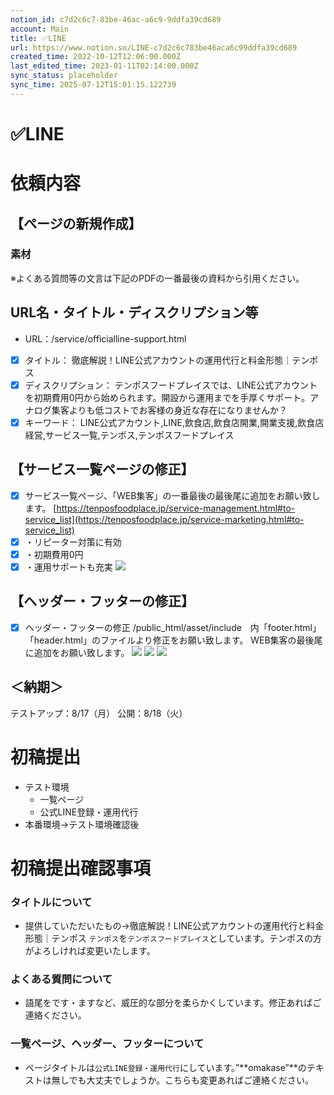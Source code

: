```yaml
---
notion_id: c7d2c6c7-83be-46ac-a6c9-9ddfa39cd689
account: Main
title: ✅LINE
url: https://www.notion.so/LINE-c7d2c6c783be46aca6c99ddfa39cd689
created_time: 2022-10-12T12:06:00.000Z
last_edited_time: 2023-01-11T02:14:00.000Z
sync_status: placeholder
sync_time: 2025-07-12T15:01:15.122739
---
```

# ✅LINE

# 依頼内容
## 【ページの新規作成】

### 素材
※よくある質問等の文言は下記のPDFの一番最後の資料から引用ください。
## URL名・タイトル・ディスクリプション等
- URL：/service/officialline-support.html
- [x] タイトル：
徹底解説！LINE公式アカウントの運用代行と料金形態｜テンポス
- [x] ディスクリプション：
テンポスフードプレイスでは、LINE公式アカウントを初期費用0円から始められます。開設から運用までを手厚くサポート。アナログ集客よりも低コストでお客様の身近な存在になりませんか？
- [x] キーワード：
LINE公式アカウント,LINE,飲食店,飲食店開業,開業支援,飲食店経営,サービス一覧,テンポス,テンポスフードプレイス
## 【サービス一覧ページの修正】
- [x] サービス一覧ページ、「WEB集客」の一番最後の最後尾に追加をお願い致します。
[https://tenposfoodplace.jp/service-management.html#to-service_list](https://tenposfoodplace.jp/service-marketing.html#to-service_list)
- [x] ・リピーター対策に有効
- [x] ・初期費用0円
- [x] ・運用サポートも充実
![](https://prod-files-secure.s3.us-west-2.amazonaws.com/736adce6-a3a4-4a64-9f74-d9aa055c96d2/a39202ef-6be9-428a-b461-a0a30f1b395d/Untitled.png?X-Amz-Algorithm=AWS4-HMAC-SHA256&X-Amz-Content-Sha256=UNSIGNED-PAYLOAD&X-Amz-Credential=ASIAZI2LB4666KAPA5DR%2F20250719%2Fus-west-2%2Fs3%2Faws4_request&X-Amz-Date=20250719T043818Z&X-Amz-Expires=3600&X-Amz-Security-Token=IQoJb3JpZ2luX2VjEIT%2F%2F%2F%2F%2F%2F%2F%2F%2F%2FwEaCXVzLXdlc3QtMiJHMEUCIC4Wvvfar1fuNHYY11NomirHncq7%2FuKRYY8ibuXL05%2FcAiEA%2Bs3Z%2BJ9YFwvwR1O%2Be9cbuVrymH10zb2upNKYQRp2H2oqiAQInf%2F%2F%2F%2F%2F%2F%2F%2F%2F%2FARAAGgw2Mzc0MjMxODM4MDUiDMH4ylHvOzWPgvqtcyrcA%2FVav8abOLTJhjGghDmpf%2F%2BygBwz8uv2UCUxvZgW1R6ZvnUcZdNSflDPFTHN5FoKPJKDI1nteDOejiARU6PEd1Mcl09Im6E%2B6HXOM%2Fh7ELTBVnH87UaZApmOt3UjK7OPXPjXQtz%2FHpCIiybF6KwFB80XK%2FRSUa9YKiBSUGs1JQfNEIVx33pafLBaYmdxnh1aV0Y9FXeraM4pWjDKNGT1z0Wx3nGM4pWg7f4me%2FCxjs8xfMc2CLCROoicF%2FPYs7ok7Fue%2FvJweSmH99Ik7Of25SA6U2aOj5VIEyt25UL5Js5%2Bk2ONTOmmQawc0fk3OgD0ruVXEsmQt4%2BDNbxRvWU1QMe13mb7hl44UkImGNiG7wlWDb%2BaBbXxxVBZCcwLkww5cxNx%2ByVZ8EZLeVtLsF%2FDkzd%2B2KDyxXRC3t29oedHpuO7RDdgQejDPxSVIiSzkuBBPSSDkPVj5PakYvF4Zp8Ze9v2H0z%2B8UHgwKkikScfJtYqoKTMGmumVNQlCBJEa%2BiPZGWRqpqoc0yVVt6yivsKsZQTqkVcNKeUynR%2Brg3B71NA9ybHhQRXGWCbb4U4Be0DIjCPgXbRDzF1zym9%2Bbg9kUCks7WiLHeeEfewCY%2Bl9faaQaEv17MlxhH7twykMP2q7MMGOqUBLDxqNuokhDwlX8%2BOZFbeEB3ydK1%2B6a8n%2B54JBm%2FJUtAwFoNQG3heYiaWsLZahxW198RNH5lQ3MfBiNdm6OLLY6fTQ1Yu%2FOhv9CT9FxfrDc%2FiMt5Ayql3Wlw84k6XqljtIlth0BC5sga%2BGUD1e6F%2BTofVMKxjxG%2Frzhj1QEO6hIDNqSU%2BHtpS5JTJ5koW5pYqF1MpRiRZ3gTlTXKiwiUdAqcRTVvx&X-Amz-Signature=5668a27f3df4b43baebf2189e240887334b558d8296117ea69748deae1692662&X-Amz-SignedHeaders=host&x-amz-checksum-mode=ENABLED&x-id=GetObject)
## 【ヘッダー・フッターの修正】
- [x] ヘッダー・フッターの修正
/public_html/asset/include　内「footer.html」「header.html」のファイルより修正をお願い致します。
WEB集客の最後尾に追加をお願い致します。
  ![](https://prod-files-secure.s3.us-west-2.amazonaws.com/736adce6-a3a4-4a64-9f74-d9aa055c96d2/ebf00458-b82a-4120-84f2-e00fc039bbff/Untitled.png?X-Amz-Algorithm=AWS4-HMAC-SHA256&X-Amz-Content-Sha256=UNSIGNED-PAYLOAD&X-Amz-Credential=ASIAZI2LB466RDLXPHSK%2F20250719%2Fus-west-2%2Fs3%2Faws4_request&X-Amz-Date=20250719T043819Z&X-Amz-Expires=3600&X-Amz-Security-Token=IQoJb3JpZ2luX2VjEIT%2F%2F%2F%2F%2F%2F%2F%2F%2F%2FwEaCXVzLXdlc3QtMiJHMEUCIF78jXzUuB5dU4iAoYgcyS5j2tG4EAW5OwnVVzQrkcS0AiEAheyAjiwYOimuyMi%2Fnr6LxNvjU%2FeM%2BzFefgje1NrV0oAqiAQInf%2F%2F%2F%2F%2F%2F%2F%2F%2F%2FARAAGgw2Mzc0MjMxODM4MDUiDJbpCh8nD4SU7Yd4nircAwfUxEAK5cD%2FXdMElm99Fw%2BKcqVToO4J2aMeLIoumAL9KKlVL0tvp7sLDpZqYVJziW8933sZSSQeuKp6TiMYD38WUUdjYjTxZ4OnCp%2BQioKtZl9mHjqulkwnZpJnjd5genNoaVoVxAifELhbgZl6RszRJRY%2BunSuXL0csZAmV93UVQMAScb%2B43q00UX2wKzIggOeNWUBMY97cL6LNsLwY%2FeLK5KMlBp1Q%2BSfufyGFaRdVxz9BiCtcrSLsEDYBrDnrK2nu2nJCtG%2BW3oHAYKAgliqPlvPjnMtHVCWXTHbjvoBUWuV9fsEoGEMR1vgqBIvBkIKmAxLeKpupkBoY5wYW3IHCH3ZxlwY3sTqaF%2B63vj4LVfDvbwhCNUDM7VzCs2BTA7NSEkPNxvOWphMLElxJiJP%2BzvEB3do1IpVjRnT1kK%2FLnNYRp4z6BHSpR8IAwnTZytxs08CC%2FoiRAlJoALBkUENGSGcTZg8Wo0unu4sjc94IVCUt0YDbZtbqo65%2Bq6b%2FvlXSvAE0T%2FY01nxoGxPt5A3jkkSVWUWxCmWsSyAUrfj4%2FFWV9sY9aEeeKA7tFh6fJwIik2%2F3WjBub2%2BlEmywTqxQJO3wEbMG26sPSJ5rSe%2FegRSy8Um6IEpCG38MK%2Br7MMGOqUBEM7L0EZC3X062OWC8%2FC77lH%2BVTQG2I7igAwX%2FHxq7dS9p3ityydR1o9ImpuyXbGtRGB%2F5Y9Z%2FBi5RcIEA0OcJki%2BeUBpoCSUzKfvQT9aEi6nCcPn%2BKZWuginKdgX4azolzyl%2Fgea1whXlTgDhWlGPyf1zCV7XSBpl0pEsX8EnTfhk2cCPJk76r2azhod7OZp47o94jQWaJbmmAFSzRxe9KFZR0it&X-Amz-Signature=5330b861d88a6586b500091fb67a1e546af6602eb2d459476465e268dc2eaaab&X-Amz-SignedHeaders=host&x-amz-checksum-mode=ENABLED&x-id=GetObject)
  ![](https://prod-files-secure.s3.us-west-2.amazonaws.com/736adce6-a3a4-4a64-9f74-d9aa055c96d2/33d58fe6-34d3-4dd2-8abc-8147b61721fb/Untitled.png?X-Amz-Algorithm=AWS4-HMAC-SHA256&X-Amz-Content-Sha256=UNSIGNED-PAYLOAD&X-Amz-Credential=ASIAZI2LB466RDLXPHSK%2F20250719%2Fus-west-2%2Fs3%2Faws4_request&X-Amz-Date=20250719T043819Z&X-Amz-Expires=3600&X-Amz-Security-Token=IQoJb3JpZ2luX2VjEIT%2F%2F%2F%2F%2F%2F%2F%2F%2F%2FwEaCXVzLXdlc3QtMiJHMEUCIF78jXzUuB5dU4iAoYgcyS5j2tG4EAW5OwnVVzQrkcS0AiEAheyAjiwYOimuyMi%2Fnr6LxNvjU%2FeM%2BzFefgje1NrV0oAqiAQInf%2F%2F%2F%2F%2F%2F%2F%2F%2F%2FARAAGgw2Mzc0MjMxODM4MDUiDJbpCh8nD4SU7Yd4nircAwfUxEAK5cD%2FXdMElm99Fw%2BKcqVToO4J2aMeLIoumAL9KKlVL0tvp7sLDpZqYVJziW8933sZSSQeuKp6TiMYD38WUUdjYjTxZ4OnCp%2BQioKtZl9mHjqulkwnZpJnjd5genNoaVoVxAifELhbgZl6RszRJRY%2BunSuXL0csZAmV93UVQMAScb%2B43q00UX2wKzIggOeNWUBMY97cL6LNsLwY%2FeLK5KMlBp1Q%2BSfufyGFaRdVxz9BiCtcrSLsEDYBrDnrK2nu2nJCtG%2BW3oHAYKAgliqPlvPjnMtHVCWXTHbjvoBUWuV9fsEoGEMR1vgqBIvBkIKmAxLeKpupkBoY5wYW3IHCH3ZxlwY3sTqaF%2B63vj4LVfDvbwhCNUDM7VzCs2BTA7NSEkPNxvOWphMLElxJiJP%2BzvEB3do1IpVjRnT1kK%2FLnNYRp4z6BHSpR8IAwnTZytxs08CC%2FoiRAlJoALBkUENGSGcTZg8Wo0unu4sjc94IVCUt0YDbZtbqo65%2Bq6b%2FvlXSvAE0T%2FY01nxoGxPt5A3jkkSVWUWxCmWsSyAUrfj4%2FFWV9sY9aEeeKA7tFh6fJwIik2%2F3WjBub2%2BlEmywTqxQJO3wEbMG26sPSJ5rSe%2FegRSy8Um6IEpCG38MK%2Br7MMGOqUBEM7L0EZC3X062OWC8%2FC77lH%2BVTQG2I7igAwX%2FHxq7dS9p3ityydR1o9ImpuyXbGtRGB%2F5Y9Z%2FBi5RcIEA0OcJki%2BeUBpoCSUzKfvQT9aEi6nCcPn%2BKZWuginKdgX4azolzyl%2Fgea1whXlTgDhWlGPyf1zCV7XSBpl0pEsX8EnTfhk2cCPJk76r2azhod7OZp47o94jQWaJbmmAFSzRxe9KFZR0it&X-Amz-Signature=51815ca3305ae98686a9ebb367e89fee7bb5116836172e2da9dfa27c457f0bd7&X-Amz-SignedHeaders=host&x-amz-checksum-mode=ENABLED&x-id=GetObject)
  ![](https://prod-files-secure.s3.us-west-2.amazonaws.com/736adce6-a3a4-4a64-9f74-d9aa055c96d2/bfa2fb80-683c-4a0c-8741-9ae08a58aba5/Untitled.png?X-Amz-Algorithm=AWS4-HMAC-SHA256&X-Amz-Content-Sha256=UNSIGNED-PAYLOAD&X-Amz-Credential=ASIAZI2LB466RDLXPHSK%2F20250719%2Fus-west-2%2Fs3%2Faws4_request&X-Amz-Date=20250719T043819Z&X-Amz-Expires=3600&X-Amz-Security-Token=IQoJb3JpZ2luX2VjEIT%2F%2F%2F%2F%2F%2F%2F%2F%2F%2FwEaCXVzLXdlc3QtMiJHMEUCIF78jXzUuB5dU4iAoYgcyS5j2tG4EAW5OwnVVzQrkcS0AiEAheyAjiwYOimuyMi%2Fnr6LxNvjU%2FeM%2BzFefgje1NrV0oAqiAQInf%2F%2F%2F%2F%2F%2F%2F%2F%2F%2FARAAGgw2Mzc0MjMxODM4MDUiDJbpCh8nD4SU7Yd4nircAwfUxEAK5cD%2FXdMElm99Fw%2BKcqVToO4J2aMeLIoumAL9KKlVL0tvp7sLDpZqYVJziW8933sZSSQeuKp6TiMYD38WUUdjYjTxZ4OnCp%2BQioKtZl9mHjqulkwnZpJnjd5genNoaVoVxAifELhbgZl6RszRJRY%2BunSuXL0csZAmV93UVQMAScb%2B43q00UX2wKzIggOeNWUBMY97cL6LNsLwY%2FeLK5KMlBp1Q%2BSfufyGFaRdVxz9BiCtcrSLsEDYBrDnrK2nu2nJCtG%2BW3oHAYKAgliqPlvPjnMtHVCWXTHbjvoBUWuV9fsEoGEMR1vgqBIvBkIKmAxLeKpupkBoY5wYW3IHCH3ZxlwY3sTqaF%2B63vj4LVfDvbwhCNUDM7VzCs2BTA7NSEkPNxvOWphMLElxJiJP%2BzvEB3do1IpVjRnT1kK%2FLnNYRp4z6BHSpR8IAwnTZytxs08CC%2FoiRAlJoALBkUENGSGcTZg8Wo0unu4sjc94IVCUt0YDbZtbqo65%2Bq6b%2FvlXSvAE0T%2FY01nxoGxPt5A3jkkSVWUWxCmWsSyAUrfj4%2FFWV9sY9aEeeKA7tFh6fJwIik2%2F3WjBub2%2BlEmywTqxQJO3wEbMG26sPSJ5rSe%2FegRSy8Um6IEpCG38MK%2Br7MMGOqUBEM7L0EZC3X062OWC8%2FC77lH%2BVTQG2I7igAwX%2FHxq7dS9p3ityydR1o9ImpuyXbGtRGB%2F5Y9Z%2FBi5RcIEA0OcJki%2BeUBpoCSUzKfvQT9aEi6nCcPn%2BKZWuginKdgX4azolzyl%2Fgea1whXlTgDhWlGPyf1zCV7XSBpl0pEsX8EnTfhk2cCPJk76r2azhod7OZp47o94jQWaJbmmAFSzRxe9KFZR0it&X-Amz-Signature=a362b21caf3d01e7b6130c0c4d0fe1b5c85eab8b1bb46d4d0e39ea83b4a413d7&X-Amz-SignedHeaders=host&x-amz-checksum-mode=ENABLED&x-id=GetObject)
## ＜納期＞
テストアップ：8/17（月）
公開：8/18（火）
# 初稿提出
- テスト環境
  - 一覧ページ
  - 公式LINE登録・運用代行
- 本番環境→テスト環境確認後
# 初稿提出確認事項
### タイトルについて
- 提供していただいたもの→徹底解説！LINE公式アカウントの運用代行と料金形態｜テンポス
  `テンポス`を`テンポスフードプレイス`としています。テンポスの方がよろしければ変更いたします。
### よくある質問について
- 語尾をです・ますなど、威圧的な部分を柔らかくしています。修正あればご連絡ください。
### 一覧ページ、ヘッダー、フッターについて
- ページタイトルは`公式LINE登録・運用代行`にしています。”**omakase”**のテキストは無しでも大丈夫でしょうか。こちらも変更あればご連絡ください。